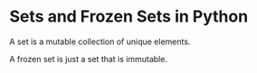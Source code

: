 # Sets and Frozen Sets in Python
A set is a mutable collection of unique elements.

A frozen set is just a set that is immutable.
